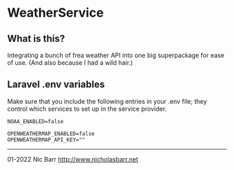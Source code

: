 # WeatherService

## What is this?
Integrating a bunch of frea weather API into one big superpackage 
for ease of use. (And also because I had a wild hair.)

## Laravel .env variables

Make sure that you include the following entries in your .env file; they 
control which services to set up in the service provider.

```
NOAA_ENABLED=false

OPENWEATHERMAP_ENABLED=false
OPENWEATHERMAP_API_KEY=""
```

---
01-2022 Nic Barr http://www.nicholasbarr.net